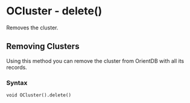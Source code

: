 
# OCluster - delete()

Removes the cluster.

## Removing Clusters

Using this method you can remove the cluster from OrientDB with all its records.

### Syntax

```
void OCluster().delete()
```


